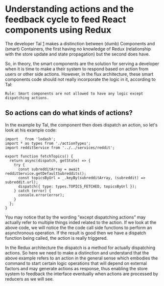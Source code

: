 # Understanding actions and the feedback cycle to feed React components using Redux 

The developer Tal [1](https://hackernoon.com/redux-step-by-step-a-simple-and-robust-workflow-for-real-life-apps-1fdf7df46092) makes a distinction between (dumb) Components and (smart) Containers, the first having no knowledge of Redux (relationship with the store update and state propagation) but the second does have.

So, in theory, the smart components are the solution for serving a developer when it is time to make a their system to respond based on action from users or other side actions. However, in the flux architecture, these smart components code should not really incorporate the logic in it, according to Tal:

    Rule: Smart components are not allowed to have any logic except dispatching actions.

## So actions can do what kinds of actions?

In the example by Tal, the component then does dispatch an action, so let's look at his example code:

```
import _ from 'lodash';
import * as types from './actionTypes';
import redditService from '../../services/reddit';

export function fetchTopics() {
  return async(dispatch, getState) => {
    try {
      const subredditArray = await redditService.getDefaultSubreddits();
      const topicsByUrl = _.keyBy(subredditArray, (subreddit) => subreddit.url);
      dispatch({ type: types.TOPICS_FETCHED, topicsByUrl });
    } catch (error) {
      console.error(error);
    }
  };
}
```

You may notice that by the wording "except dispatching actions" may actually refer to multiple things inded related to the action. If we look at the above code, we will notice the the code call side functions to perform an asynchronous operation. If the result is good then we have a dispatch function being called, the action is really triggered.  

In the Redux architecture the dispatch is a method for actually dispatching actions. So here we need to make a distinction and understand that the above example refers to an action in the general sense which embodies the command to start certain logic operations that will depend on external factors and may generate actions as response, thus enabling the store system to feedback the interface eventually when actions are processed by reducers as we will see.
